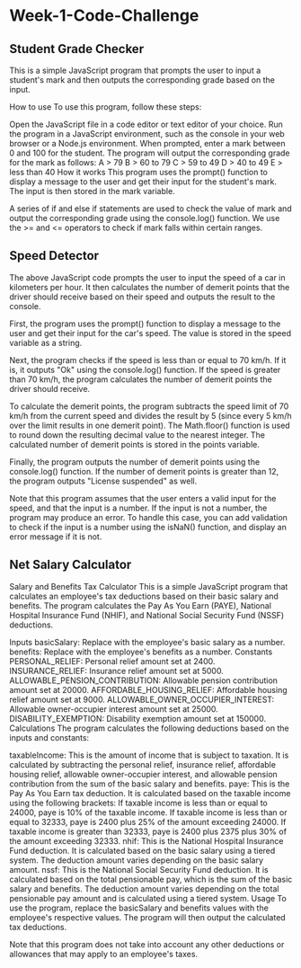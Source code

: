 # Week-1-Code-Challenge
## Student Grade Checker
This is a simple JavaScript program that prompts the user to input a student's mark and then outputs the corresponding grade based on the input.

How to use
To use this program, follow these steps:

Open the JavaScript file in a code editor or text editor of your choice.
Run the program in a JavaScript environment, such as the console in your web browser or a Node.js environment.
When prompted, enter a mark between 0 and 100 for the student.
The program will output the corresponding grade for the mark as follows:
A > 79
B > 60 to 79
C > 59 to 49
D > 40 to 49
E > less than 40
How it works
This program uses the prompt() function to display a message to the user and get their input for the student's mark. The input is then stored in the mark variable.

A series of if and else if statements are used to check the value of mark and output the corresponding grade using the console.log() function. We use the >= and <= operators to check if mark falls within certain ranges.

## Speed Detector
The above JavaScript code prompts the user to input the speed of a car in kilometers per hour. It then calculates the number of demerit points that the driver should receive based on their speed and outputs the result to the console.

First, the program uses the prompt() function to display a message to the user and get their input for the car's speed. The value is stored in the speed variable as a string.

Next, the program checks if the speed is less than or equal to 70 km/h. If it is, it outputs "Ok" using the console.log() function. If the speed is greater than 70 km/h, the program calculates the number of demerit points the driver should receive.

To calculate the demerit points, the program subtracts the speed limit of 70 km/h from the current speed and divides the result by 5 (since every 5 km/h over the limit results in one demerit point). The Math.floor() function is used to round down the resulting decimal value to the nearest integer. The calculated number of demerit points is stored in the points variable.

Finally, the program outputs the number of demerit points using the console.log() function. If the number of demerit points is greater than 12, the program outputs "License suspended" as well.

Note that this program assumes that the user enters a valid input for the speed, and that the input is a number. If the input is not a number, the program may produce an error. To handle this case, you can add validation to check if the input is a number using the isNaN() function, and display an error message if it is not.

## Net Salary Calculator
Salary and Benefits Tax Calculator
This is a simple JavaScript program that calculates an employee's tax deductions based on their basic salary and benefits. The program calculates the Pay As You Earn (PAYE), National Hospital Insurance Fund (NHIF), and National Social Security Fund (NSSF) deductions.

Inputs
basicSalary: Replace with the employee's basic salary as a number.
benefits: Replace with the employee's benefits as a number.
Constants
PERSONAL_RELIEF: Personal relief amount set at 2400.
INSURANCE_RELIEF: Insurance relief amount set at 5000.
ALLOWABLE_PENSION_CONTRIBUTION: Allowable pension contribution amount set at 20000.
AFFORDABLE_HOUSING_RELIEF: Affordable housing relief amount set at 9000.
ALLOWABLE_OWNER_OCCUPIER_INTEREST: Allowable owner-occupier interest amount set at 25000.
DISABILITY_EXEMPTION: Disability exemption amount set at 150000.
Calculations
The program calculates the following deductions based on the inputs and constants:

taxableIncome: This is the amount of income that is subject to taxation. It is calculated by subtracting the personal relief, insurance relief, affordable housing relief, allowable owner-occupier interest, and allowable pension contribution from the sum of the basic salary and benefits.
paye: This is the Pay As You Earn tax deduction. It is calculated based on the taxable income using the following brackets:
If taxable income is less than or equal to 24000, paye is 10% of the taxable income.
If taxable income is less than or equal to 32333, paye is 2400 plus 25% of the amount exceeding 24000.
If taxable income is greater than 32333, paye is 2400 plus 2375 plus 30% of the amount exceeding 32333.
nhif: This is the National Hospital Insurance Fund deduction. It is calculated based on the basic salary using a tiered system. The deduction amount varies depending on the basic salary amount.
nssf: This is the National Social Security Fund deduction. It is calculated based on the total pensionable pay, which is the sum of the basic salary and benefits. The deduction amount varies depending on the total pensionable pay amount and is calculated using a tiered system.
Usage
To use the program, replace the basicSalary and benefits values with the employee's respective values. The program will then output the calculated tax deductions.

Note that this program does not take into account any other deductions or allowances that may apply to an employee's taxes.


